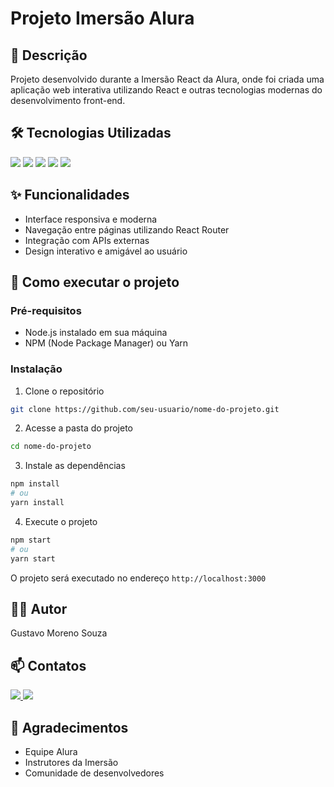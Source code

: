 # Projeto Imersão Alura 

## 📝 Descrição
Projeto desenvolvido durante a Imersão React da Alura, onde foi criada uma aplicação web interativa utilizando React e outras tecnologias modernas do desenvolvimento front-end.

## 🛠️ Tecnologias Utilizadas
  <img src="https://img.shields.io/badge/React-20232A?style=for-the-badge&logo=react&logoColor=61DAFB" />
  <img src="https://img.shields.io/badge/HTML5-E34F26?style=for-the-badge&logo=html5&logoColor=white" />
  <img src="https://img.shields.io/badge/CSS3-1572B6?style=for-the-badge&logo=css3&logoColor=white" />
  <img src="https://img.shields.io/badge/JavaScript-F7DF1E?style=for-the-badge&logo=javascript&logoColor=black" />
  <img src="https://img.shields.io/badge/Node.js-43853D?style=for-the-badge&logo=node.js&logoColor=white" />

## ✨ Funcionalidades
- Interface responsiva e moderna
- Navegação entre páginas utilizando React Router
- Integração com APIs externas
- Design interativo e amigável ao usuário

## 🚀 Como executar o projeto

### Pré-requisitos
- Node.js instalado em sua máquina
- NPM (Node Package Manager) ou Yarn

### Instalação
1. Clone o repositório
```bash
git clone https://github.com/seu-usuario/nome-do-projeto.git
```

2. Acesse a pasta do projeto
```bash
cd nome-do-projeto
```

3. Instale as dependências
```bash
npm install
# ou
yarn install
```

4. Execute o projeto
```bash
npm start
# ou
yarn start
```

O projeto será executado no endereço `http://localhost:3000`

## 👨‍💻 Autor
Gustavo Moreno Souza

## 📫 Contatos

<div>
  <a href="https://www.linkedin.com/in/gustavo-moreno-8a925b26a/" target="_blank">
    <img src="https://img.shields.io/badge/LinkedIn-0077B5?style=for-the-badge&logo=linkedin&logoColor=white" />
  </a>
  <a href="mailto:g.moreno.souza05@gmail.com">
    <img src="https://img.shields.io/badge/Gmail-D14836?style=for-the-badge&logo=gmail&logoColor=white" />
  </a>
</div>

## 🙏 Agradecimentos
- Equipe Alura
- Instrutores da Imersão
- Comunidade de desenvolvedores
